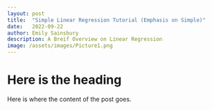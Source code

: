 ```yaml
---
layout: post
title:  "Simple Linear Regression Tutorial (Emphasis on Simple)"
date:   2022-09-22
author: Emily Sainsbury
description: A Breif Overview on Linear Regression
image: /assets/images/Picture1.png
---
```


# Here is the heading

Here is where the content of the post goes.
